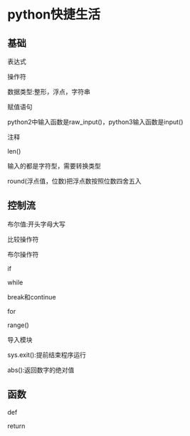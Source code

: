 # python快捷生活

## 基础

表达式

操作符

数据类型:整形，浮点，字符串

赋值语句

python2中输入函数是raw_input()，python3输入函数是input()

注释

len()

输入的都是字符型，需要转换类型

round(浮点值，位数)把浮点数按照位数四舍五入

## 控制流

布尔值:开头字母大写

比较操作符

布尔操作符

if

while

break和continue

for

range()

导入模块

sys.exit():提前结束程序运行

abs():返回数字的绝对值

## 函数

def

return

